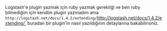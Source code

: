  Logstash'e plugin yazmak için ruby yazmak gerektiği ve ben ruby bilmediğim için kendim plugin yazmadım ama `http://logstash.net/docs/1.4.2/extending/`http://logstash.net/docs/1.4.2/extending/` buradan bir plugin'in nasıl yazıldığının detaylarına bakabilirsiniz.
